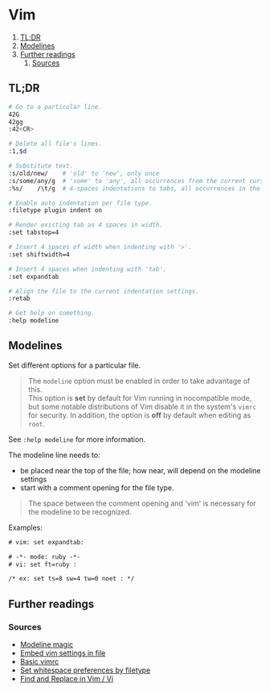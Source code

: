 # Vim

1. [TL;DR](#tldr)
1. [Modelines](#modelines)
1. [Further readings](#further-readings)
   1. [Sources](#sources)

## TL;DR

```sh
# Go to a particular line.
42G
42gg
:42<CR>

# Delete all file's lines.
:1,$d

# Substitute text.
:s/old/new/    # 'old' to 'new', only once
:s/some/any/g  # 'some' to 'any', all occurrences from the current cursor's position
:%s/    /\t/g  # 4-spaces indentations to tabs, all occurrences in the whole file

# Enable auto indentation per file type.
:filetype plugin indent on

# Render existing tab as 4 spaces in width.
:set tabstop=4

# Insert 4 spaces of width when indenting with '>'.
:set shiftwidth=4

# Insert 4 spaces when indenting with 'tab'.
:set expandtab

# Align the file to the current indentation settings.
:retab

# Get help on something.
:help modeline
```

## Modelines

Set different options for a particular file.

> The `modeline` option must be enabled in order to take advantage of this.<br/>
> This option is **set** by default for Vim running in nocompatible mode, but some notable distributions of Vim disable
> it in the system's `vimrc` for security. In addition, the option is **off** by default when editing as `root`.

See `:help modeline` for more information.

The modeline line needs to:

- be placed near the top of the file; how near, will depend on the modeline settings
- start with a comment opening for the file type.

> The space between the comment opening and 'vim' is necessary for the modeline to be recognized.

Examples:

```txt
# vim: set expandtab:

# -*- mode: ruby -*-
# vi: set ft=ruby :

/* ex: set ts=8 sw=4 tw=0 noet : */
```

## Further readings

### Sources

- [Modeline magic]
- [Embed vim settings in file]
- [Basic vimrc]
- [Set whitespace preferences by filetype]
- [Find and Replace in Vim / Vi]

<!--
  Reference
  ═╬═Time══
  -->

<!-- Others -->
[basic vimrc]: https://github.com/amix/vimrc/blob/master/vimrcs/basic.vim
[embed vim settings in file]: https://stackoverflow.com/questions/3958416/embed-vim-settings-in-file#3958516
[find and replace in vim / vi]: https://linuxize.com/post/vim-find-replace/
[modeline magic]: https://vim.fandom.com/wiki/Modeline_magic
[set whitespace preferences by filetype]: https://stackoverflow.com/questions/1562633/setting-vim-whitespace-preferences-by-filetype#1563552

